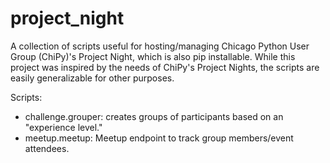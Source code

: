 # project_night

A collection of scripts useful for hosting/managing Chicago Python User Group (ChiPy)'s Project Night, which is also pip installable. While this project was inspired by the needs of ChiPy's Project Nights, the scripts are easily generalizable for other purposes.

Scripts:
 - challenge.grouper: creates groups of participants based on an "experience level."
 - meetup.meetup: Meetup endpoint to track group members/event attendees.